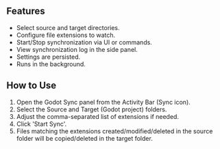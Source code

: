 ## Features

*   Select source and target directories.
*   Configure file extensions to watch.
*   Start/Stop synchronization via UI or commands.
*   View synchronization log in the side panel.
*   Settings are persisted.
*   Runs in the background.

## How to Use

1.  Open the Godot Sync panel from the Activity Bar (Sync icon).
2.  Select the Source and Target (Godot project) folders.
3.  Adjust the comma-separated list of extensions if needed.
4.  Click 'Start Sync'.
5.  Files matching the extensions created/modified/deleted in the source folder will be copied/deleted in the target folder. 